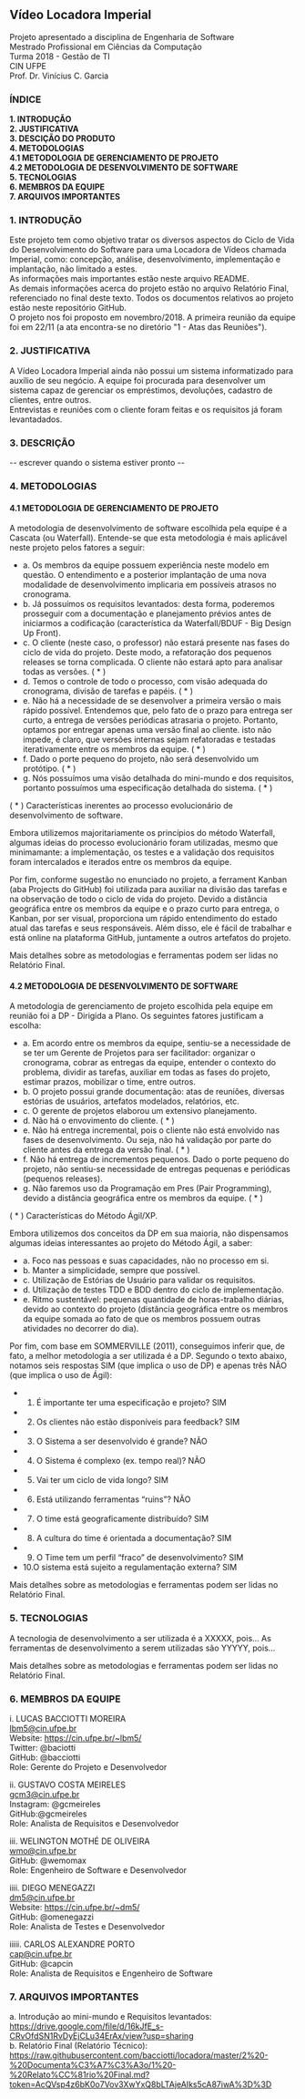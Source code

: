 ## Vídeo Locadora Imperial  
Projeto apresentado a disciplina de Engenharia de Software  
Mestrado Profissional em Ciências da Computação  
Turma 2018 - Gestão de TI  
CIN UFPE  
Prof. Dr. Vinícius C. Garcia  

### ÍNDICE
**1. INTRODUÇÃO**  
**2. JUSTIFICATIVA**  
**3. DESCIÇÃO DO PRODUTO**  
**4. METODOLOGIAS**  
**4.1 METODOLOGIA DE GERENCIAMENTO DE PROJETO**  
**4.2 METODOLOGIA DE DESENVOLVIMENTO DE SOFTWARE**  
**5. TECNOLOGIAS**  
**6. MEMBROS DA EQUIPE**  
**7. ARQUIVOS IMPORTANTES**  

### 1. INTRODUÇÃO
Este projeto tem como objetivo tratar os diversos aspectos do Ciclo de Vida do Desenvolvimento do Software para uma Locadora de Vídeos chamada Imperial, como: concepção, análise, desenvolvimento, implementação e implantação, não limitado a estes.  
As informações mais importantes estão neste arquivo README.  
As demais informações acerca do projeto estão no arquivo Relatório Final, referenciado no final deste texto. Todos os documentos relativos ao projeto estão neste repositório GitHub.   
O projeto nos foi proposto em novembro/2018. A primeira reunião da equipe foi em 22/11 (a ata encontra-se no diretório "1 - Atas das Reuniões").

### 2. JUSTIFICATIVA
A Vídeo Locadora Imperial ainda não possui um sistema informatizado para auxílio de seu negócio. A equipe foi procurada para desenvolver um sistema capaz de gerenciar os empréstimos, devoluções, cadastro de clientes, entre outros.  
Entrevistas e reuniões com o cliente foram feitas e os requisitos já foram levantadados. 

### 3. DESCRIÇÃO
-- escrever quando o sistema estiver pronto -- 

### 4. METODOLOGIAS

#### 4.1 METODOLOGIA DE GERENCIAMENTO DE PROJETO
A metodologia de desenvolvimento de software escolhida pela equipe é a Cascata (ou Waterfall). Entende-se que esta metodologia é mais aplicável neste projeto pelos fatores a seguir:

* a. Os membros da equipe possuem experiência neste modelo em questão. O entendimento e a posterior implantação de uma nova modalidade de desenvolvimento implicaria em possíveis atrasos no cronograma.
* b. Já possuímos os requisitos levantados: desta forma, poderemos prosseguir com a documentação e planejamento prévios antes de iniciarmos a codificação (característica da Waterfall/BDUF - Big Design Up Front).
* c. O cliente (neste caso, o professor) não estará presente nas fases do ciclo de vida do projeto. Deste modo, a refatoração dos pequenos releases se torna complicada. O cliente não estará apto para analisar todas as versões. ( * )
* d. Temos o controle de todo o processo, com visão adequada do cronograma, divisão de tarefas e papéis. ( * )
* e. Não há a necessidade de se desenvolver a primeira versão o mais rápido possível. Entendemos que, pelo fato de o prazo para entrega ser curto, a entrega de versões periódicas atrasaria o projeto. Portanto, optamos por entregar apenas uma versão final ao cliente. isto não impede, é claro, que versões internas sejam refatoradas e testadas iterativamente entre os membros da equipe. ( * )
* f. Dado o porte pequeno do projeto, não será desenvolvido um protótipo. ( * )
* g. Nós possuímos uma visão detalhada do mini-mundo e dos requisitos, portanto possuímos uma especificação detalhada do sistema. ( * )

( * ) Características inerentes ao processo evolucionário de desenvolvimento de software.

Embora utilizemos majoritariamente os princípios do método Waterfall, algumas ideias do processo evolucionário foram utilizadas, mesmo que minimamante: a implementação, os testes e a validação dos requisitos foram intercalados e iterados entre os membros da equipe.

Por fim, conforme sugestão no enunciado no projeto, a ferrament Kanban (aba Projects do GitHub) foi utilizada para auxiliar na divisão das tarefas e na observação de todo o ciclo de vida do projeto. Devido a distância geográfica entre os membros da equipe e o prazo curto para entrega, o Kanban, por ser visual, proporciona um rápido entendimento do estado atual das tarefas e seus responsáveis. Além disso, ele é fácil de trabalhar e está online na plataforma GitHub, juntamente a outros artefatos do projeto.

Mais detalhes sobre as metodologias e ferramentas podem ser lidas no Relatório Final.  


#### 4.2 METODOLOGIA DE DESENVOLVIMENTO DE SOFTWARE
A metodologia de gerenciamento de projeto escolhida pela equipe em reunião foi a DP - Dirigida a Plano. Os seguintes fatores justificam a escolha:
* a. Em acordo entre os membros da equipe, sentiu-se a necessidade de se ter um Gerente de Projetos para ser facilitador: organizar o cronograma, cobrar as entregas da equipe, entender o contexto do problema, dividir as tarefas, auxiliar em todas as fases do projeto, estimar prazos, mobilizar o time, entre outros.
* b. O projeto possui grande documentação: atas de reuniões, diversas estórias de usuários, artefatos modelados, relatórios, etc.
* c. O gerente de projetos elaborou um extensivo planejamento.
* d. Não há o envovimento do cliente. ( * )
* e. Não há entrega incremental, pois o cliente não está envolvido nas fases de desenvolvimento. Ou seja, não há validação por parte do cliente antes da entrega da versão final. ( * )
* f. Não há entrega de incrementos pequenos. Dado o porte pequeno do projeto, não sentiu-se necessidade de entregas pequenas e periódicas (pequenos releases).
* g. Não faremos uso da Programação em Pres (Pair Programming), devido a distância geográfica entre os membros da equipe. ( * )

( * ) Características do Método Ágil/XP.

Embora utilizemos dos conceitos da DP em sua maioria, não dispensamos algumas ideias interessantes ao projeto do Método Ágil, a saber:
* a. Foco nas pessoas e suas capacidades, não no processo em si.
* b. Manter a simplicidade, sempre que possível.
* c. Utilização de Estórias de Usuário para validar os requisitos.
* d. Utilização de testes TDD e BDD dentro do ciclo de implementação.
* e. Ritmo sustentável: pequenas quantidade de horas-trabalho diárias, devido ao contexto do projeto (distância geográfica entre os membros da equipe somada ao fato de que os membros possuem outras atividades no decorrer do dia).


Por fim, com base em SOMMERVILLE (2011), conseguimos inferir que, de fato, a melhor metodologia a ser utilizada é a DP. Segundo o texto abaixo, notamos seis respostas SIM (que implica o uso de DP) e apenas três NÃO (que implica o uso de Ágil):
* 1. É importante ter uma especificação e projeto? SIM
* 2. Os clientes não estão disponíveis para feedback? SIM
* 3. O Sistema a ser desenvolvido é grande? NÃO
* 4. O Sistema é complexo (ex. tempo real)? NÃO
* 5. Vai ter um ciclo de vida longo? SIM
* 6. Está utilizando ferramentas “ruins”? NÃO
* 7. O time está geograficamente distribuído? SIM
* 8. A cultura do time é orientada a documentação? SIM
* 9. O Time tem um perfil “fraco” de desenvolvimento? SIM
* 10.O sistema está sujeito a regulamentação externa? SIM

Mais detalhes sobre as metodologias e ferramentas podem ser lidas no Relatório Final.  

### 5. TECNOLOGIAS
A tecnologia de desenvolvimento a ser utilizada é a XXXXX, pois...
As ferramentas de desenvolvimento a serem utilizadas são YYYYY, pois...  

Mais detalhes sobre as metodologias e ferramentas podem ser lidas no Relatório Final.  

### 6. MEMBROS DA EQUIPE
i. LUCAS BACCIOTTI MOREIRA   
lbm5@cin.ufpe.br  
Website: https://cin.ufpe.br/~lbm5/    
Twitter: @baciotti  
GitHub: @bacciotti  
Role: Gerente do Projeto e Desenvolvedor  

ii. GUSTAVO COSTA MEIRELES  
gcm3@cin.ufpe.br  
Instagram: @gcmeireles   
GitHub:@gcmeireles  
Role: Analista de Requisitos e Desenvolvedor   

iii. WELINGTON MOTHÉ DE OLIVEIRA  
wmo@cin.ufpe.br  
GitHub: @wemomax  
Role: Engenheiro de Software e Desenvolvedor

iiii. DIEGO MENEGAZZI  
dm5@cin.ufpe.br  
Website: https://cin.ufpe.br/~dm5/  
GitHub: @omenegazzi  
Role: Analista de Testes e Desenvolvedor  

iiiii. CARLOS ALEXANDRE PORTO  
cap@cin.ufpe.br  
GitHub: @capcin  
Role: Analista de Requisitos e Engenheiro de Software   

### 7. ARQUIVOS IMPORTANTES
a. Introdução ao mini-mundo e Requisitos levantados: https://drive.google.com/file/d/16kJfE_s-CRvOfdSN1RvDyEjCLu34ErAx/view?usp=sharing  
b. Relatório Final (Relatório Técnico): https://raw.githubusercontent.com/bacciotti/locadora/master/2%20-%20Documenta%C3%A7%C3%A3o/1%20-%20Relato%CC%81rio%20Final.md?token=AcQVsp4z6bK0o7Vov3XwYxQ8bLTAjeAIks5cA87iwA%3D%3D

